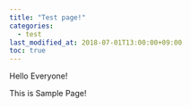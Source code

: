 ```yaml
---
title: "Test page!"
categories: 
  - test
last_modified_at: 2018-07-01T13:00:00+09:00
toc: true
---
```


Hello Everyone!

This is Sample Page!
